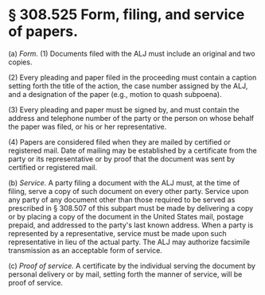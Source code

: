 # § 308.525   Form, filing, and service of papers.

(a) *Form.* (1) Documents filed with the ALJ must include an original and two copies. 


(2) Every pleading and paper filed in the proceeding must contain a caption setting forth the title of the action, the case number assigned by the ALJ, and a designation of the paper (e.g., motion to quash subpoena). 


(3) Every pleading and paper must be signed by, and must contain the address and telephone number of the party or the person on whose behalf the paper was filed, or his or her representative. 


(4) Papers are considered filed when they are mailed by certified or registered mail. Date of mailing may be established by a certificate from the party or its representative or by proof that the document was sent by certified or registered mail. 


(b) *Service.* A party filing a document with the ALJ must, at the time of filing, serve a copy of such document on every other party. Service upon any party of any document other than those required to be served as prescribed in § 308.507 of this subpart must be made by delivering a copy or by placing a copy of the document in the United States mail, postage prepaid, and addressed to the party's last known address. When a party is represented by a representative, service must be made upon such representative in lieu of the actual party. The ALJ may authorize facsimile transmission as an acceptable form of service. 


(c) *Proof of service.* A certificate by the individual serving the document by personal delivery or by mail, setting forth the manner of service, will be proof of service. 




